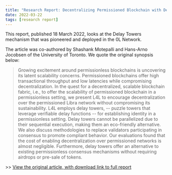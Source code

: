 ```yaml
---
title: "Research Report: Decentralizing Permissioned Blockchain with Delay Towers"
date: 2022-03-22
tags: [research report]
---
```

<!-- truncate -->

This report, published 18 March 2022, looks at the Delay Towers mechanism that was pioneered and deployed in the 0L Network.

The article was co-authored by Shashank Motepalli and Hans-Arno Jocobsen of the University of Toronto. We quote the original synopsis below:

> Growing excitement around permissionless blockchains is uncovering its latent scalability concerns. Permissioned blockchains offer high transactional throughput and low latencies while compromising decentralization. In the quest for a decentralized, scalable blockchain fabric, i.e., to offer the scalability of permissioned blockchain in a permissionless setting, we present L4L to encourage decentralization over the permissioned Libra network without compromising its sustainability. L4L employs delay towers, -- puzzle towers that leverage verifiable delay functions -- for establishing identity in a permissionless setting. Delay towers cannot be parallelized due to their sequential execution, making them an eco-friendly alternative. We also discuss methodologies to replace validators participating in consensus to promote compliant behavior. Our evaluations found that the cost of enabling decentralization over permissioned networks is almost negligible. Furthermore, delay towers offer an alternative to existing permissionless consensus mechanisms without requiring airdrops or pre-sale of tokens.

\>\> [View the original article, with download link to full report](https://arxiv.org/abs/2203.09714)
